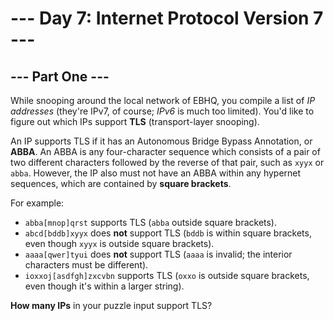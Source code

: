 # --- Day 7: Internet Protocol Version 7 ---

## --- Part One ---

While snooping around the local network of EBHQ, you compile a list of _IP
addresses_ (they're IPv7, of course; _IPv6_ is much too limited). You'd like to
figure out which IPs support **TLS** (transport-layer snooping).

An IP supports TLS if it has an Autonomous Bridge Bypass Annotation, or **ABBA**.
An ABBA is any four-character sequence which consists of a pair of two
different characters followed by the reverse of that pair, such as `xyyx` or
`abba`. However, the IP also must not have an ABBA within any hypernet
sequences, which are contained by **square brackets**.

For example:

- `abba[mnop]qrst` supports TLS (`abba` outside square brackets).
- `abcd[bddb]xyyx` does **not** support TLS (`bddb` is within square brackets,
  even though `xyyx` is outside square brackets).
- `aaaa[qwer]tyui` does **not** support TLS (`aaaa` is invalid; the interior
  characters must be different).
- `ioxxoj[asdfgh]zxcvbn` supports TLS (`oxxo` is outside square brackets, even
  though it's within a larger string).

**How many IPs** in your puzzle input support TLS?
